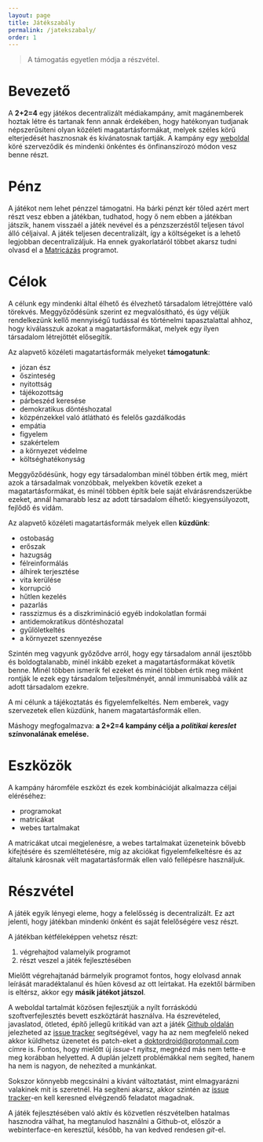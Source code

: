 ```yaml
---
layout: page
title: Játékszabály
permalink: /jatekszabaly/
order: 1
---
```


> A támogatás egyetlen módja a részvétel.

# Bevezető

A **2+2=4** egy játékos decentralizált médiakampány, amit magánemberek hoztak
létre és tartanak fenn annak érdekében, hogy hatékonyan tudjanak népszerűsíteni
olyan közéleti magatartásformákat, melyek széles körű elterjedését hasznosnak és
kívánatosnak tartják. A kampány egy [weboldal][web] köré szerveződik és mindenki
önkéntes és önfinanszírozó módon vesz benne részt.

# Pénz

A játékot nem lehet pénzzel támogatni. Ha bárki pénzt kér tőled azért mert részt
vesz ebben a játékban, tudhatod, hogy ő nem ebben a játékban játszik, hanem
visszaél a játék nevével és a pénzszerzéstől teljesen távol álló céljaival. A
játék teljesen decentralizált, így a költségeket is a lehető legjobban
decentralizáljuk. Ha ennek gyakorlatáról többet akarsz tudni olvasd el a
[Matricázás][programok] programot.

# Célok

A célunk egy mindenki által élhető és élvezhető társadalom létrejöttére való
törekvés. Meggyőződésünk szerint ez megvalósítható, és úgy véljük rendelkezünk
kellő mennyiségű tudással és történelmi tapasztalattal ahhoz, hogy kiválasszuk
azokat a magatartásformákat, melyek egy ilyen társadalom létrejöttét elősegítik.

Az alapvető közéleti magatartásformák melyeket **támogatunk**:

  * józan ész
  * őszinteség
  * nyitottság
  * tájékozottság
  * párbeszéd keresése
  * demokratikus döntéshozatal
  * közpénzekkel való átlátható és felelős gazdálkodás
  * empátia
  * figyelem
  * szakértelem
  * a környezet védelme
  * költséghatékonyság

Meggyőződésünk, hogy egy társadalomban minél többen értik meg, miért azok a
társadalmak vonzóbbak, melyekben követik ezeket a magatartásformákat, és minél
többen építik bele saját elvárásrendszerükbe ezeket, annál hamarabb lesz az
adott társadalom élhető: kiegyensúlyozott, fejlődő és vidám.

Az alapvető közéleti magatartásformák melyek ellen **küzdünk**:

  * ostobaság
  * erőszak
  * hazugság
  * félreinformálás
  * álhírek terjesztése
  * vita kerülése
  * korrupció
  * hűtlen kezelés
  * pazarlás
  * rasszizmus és a diszkrimináció egyéb indokolatlan formái
  * antidemokratikus döntéshozatal
  * gyűlöletkeltés
  * a környezet szennyezése

Szintén meg vagyunk győződve arról, hogy egy társadalom annál ijesztőbb és
boldogtalanabb, minél inkább ezeket a magatartásformákat követik benne. Minél
többen ismerik fel ezeket és minél többen értik meg miként rontják le ezek egy
társadalom teljesítményét, annál immunisabbá válik az adott társadalom ezekre.

A mi célunk a tájékoztatás és figyelemfelkeltés. Nem emberek, vagy szervezetek
ellen küzdünk, hanem magatartásformák ellen.

Máshogy megfogalmazva: **a 2+2=4 kampány célja a *politikai kereslet*
színvonalának emelése.**

# Eszközök

A kampány háromféle eszközt és ezek kombinációját alkalmazza céljai eléréséhez:

  * programokat
  * matricákat
  * webes tartalmakat

A matricákat utcai megjelenésre, a webes tartalmakat üzeneteink bővebb
kifejtésére és szemléltetésére, míg az akciókat figyelemfelkeltésre és az
általunk károsnak vélt magatartásformák ellen való fellépésre használjuk.

# Részvétel

A játék egyik lényegi eleme, hogy a felelősség is decentralizált. Ez azt
jelenti, hogy játékban mindenki önként és saját felelőségére vesz részt.

A játékban kétféleképpen vehetsz részt:

  1. végrehajtod valamelyik programot
  2. részt veszel a játék fejlesztésében

Mielőtt végrehajtanád bármelyik programot fontos, hogy elolvasd annak leírását
maradéktalanul és hűen kövesd az ott leírtakat. Ha ezektől bármiben is eltérsz,
akkor egy **másik játékot játszol**.

A weboldal tartalmát közösen fejlesztjük a nyílt forráskódú szoftverfejlesztés
bevett eszköztárát használva. Ha észrevételed, javaslatod, ötleted, építő
jellegű kritikád van azt a játék [Github oldalán][gh] jelezheted az [issue
tracker][tracker] segítségével, vagy ha az nem megfelelő neked akkor küldhetsz
üzenetet és patch-eket a <doktordroid@protonmail.com> címre is. Fontos, hogy
mielőtt új *issue*-t nyitsz, megnézd más nem tette-e meg korábban helyetted. A
duplán jelzett problémákkal nem segíted, hanem ha nem is nagyon, de nehezíted a
munkánkat.

Sokszor könnyebb megcsinálni a kívánt változtatást, mint elmagyarázni valakinek
mit is szeretnél. Ha segíteni akarsz, akkor szintén az [issue
tracker][tracker]-en kell keresned elvégzendő feladatot magadnak.

A játék fejlesztésében való aktív és közvetlen részvételben hatalmas hasznodra
válhat, ha megtanulod használni a Github-ot, először a webinterface-en
keresztül, később, ha van kedved rendesen *git*-el.

[web]: https://2m2a4.github.io
[gh]: https://github.com/2m2a4/2m2a4.github.io
[tracker]: https://github.com/2m2a4/2m2a4.github.io/issues
[programok]: /programok
